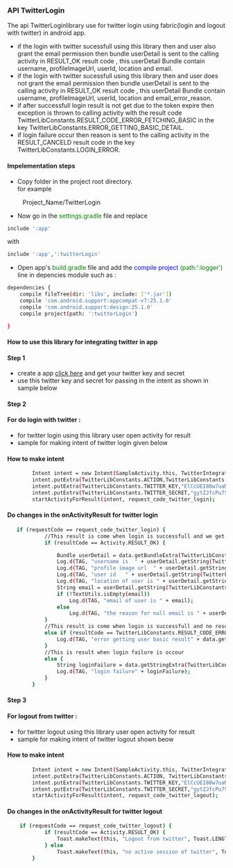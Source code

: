 ### API TwitterLogin
The api TwitterLoginlibrary use for twitter login using fabric(login and logout with twitter) in android app.
* if the login with twitter sucessfull using this library then and user also grant the email permission then bundle userDetail is sent to the calling activity in RESULT_OK result code , this userDetail Bundle contain username, profileImageUrl, userId, location and email.
* if the login with twitter sucessfull using this library then and user does not grant the email permission then bundle userDetail is sent to the calling activity in RESULT_OK result code , this userDetail Bundle contain username, profileImageUrl, userId, location and email_error_reason.
* if after successfull login result is not get due to the token expire then exception is thrown to calling activity  with the result code TwitterLibConstants.RESULT_CODE_ERROR_FETCHING_BASIC in the key TwitterLibConstants.ERROR_GETTING_BASIC_DETAIL.
* if login failure occur then reason is sent to the calling activity in the RESULT_CANCELD result code in the key TwitterLibConstants.LOGIN_ERROR.
         
                           
#### Impelementation steps

 - Copy folder in the project root directory.</br>
 for example </br>

&nbsp;&nbsp;&nbsp;&nbsp;&nbsp;&nbsp;&nbsp;&nbsp; Project_Name/TwitterLogin 
- Now go in the <span style="color:green">settings.gradle</span> file and replace 

```sh
include ':app'
```
with 

```sh
include ':app',':twitterLogin'
```

- Open app's <span style="color:green">build.gradle</span> file and add the <span style="color:blue">compile project <span style="color:green">(path:':logger')</span></span> line in depencies module such as : </br> 

```sh
dependencies {
    compile fileTree(dir: 'libs', include: ['*.jar'])
    compile 'com.android.support:appcompat-v7:25.1.0'
    compile 'com.android.support:design:25.1.0'
    compile project(path: ':twitterLogin')

}
```
#### How to use this library for integrating twitter in app

#### Step 1
 - create a app <a href="https://apps.twitter.com">click here</a> and get your twitter key and secret
 - use this twitter key and secret for passing in the intent as shown in sample below

#### Step 2

#### For do login with twitter :

- for twitter login using this library user open activity for result
- sample for making intent of twitter login given below

#### How to make intent
	
```sh
	    Intent intent = new Intent(SampleActivity.this, TwitterIntegration.class);
        intent.putExtra(TwitterLibConstants.ACTION,TwitterLibConstants.ACTION_LOG_IN);
        intent.putExtra(TwitterLibConstants.TWITTER_KEY,"ElCcUEI80w7uaMdw1c1LN6PoZ");
        intent.putExtra(TwitterLibConstants.TWITTER_SECRET,"gytZJfcPu7S6GxjqQBtru1YJc3WMMKPQ8QmetEUj8iJOiSQWZR");
        startActivityForResult(intent, request_code_twitter_login);
```
#### Do changes in the onActivityResult for twitter login	

```sh
   if (requestCode == request_code_twitter_login) {
            //This result is come when login is successfull and we get the data of user
            if (resultCode == Activity.RESULT_OK) {

                Bundle userDetail = data.getBundleExtra(TwitterLibConstants.USER_DETAIL);
                Log.d(TAG, "username is  " + userDetail.getString(TwitterLibConstants.USERNAME));
                Log.d(TAG, "profile image url  " + userDetail.getString(TwitterLibConstants.PROFILE_IMAGE_URL));
                Log.d(TAG, "user id   " + userDetail.getString(TwitterLibConstants.USER_ID));
                Log.d(TAG, "location of user is " + userDetail.getString(TwitterLibConstants.LOCATION));
                String email = userDetail.getString(TwitterLibConstants.EMAIL);
                if (!TextUtils.isEmpty(email))
                    Log.d(TAG, "email of user is " + email);
                else
                    Log.d(TAG, "the reason for null email is " + userDetail.get(TwitterLibConstants.EMAIL_ERROR_REASON));
            }
            //This result is come when login is successfull and no result of user is obtain and give the reason also
            else if (resultCode == TwitterLibConstants.RESULT_CODE_ERROR_FETCHING_BASIC) {
                Log.d(TAG, "error getting user basic result" + data.getStringExtra(TwitterLibConstants.ERROR_GETTING_BASIC_DETAIL));
            }
            //This is result when login failure is occour
            else {
                String loginFailure = data.getStringExtra(TwitterLibConstants.LOGIN_ERROR);
                Log.d(TAG, "login failure" + loginFailure);
            }
        }
```
#### Step 3

#### For logout from twitter :

- for twitter logout using this library user open activity for result
- sample for making intent of twitter logout shown beow


#### How to make intent

```sh
        Intent intent = new Intent(SampleActivity.this, TwitterIntegration.class);
        intent.putExtra(TwitterLibConstants.ACTION, TwitterLibConstants.ACTION_LOG_OUT);
        intent.putExtra(TwitterLibConstants.TWITTER_KEY,"ElCcUEI80w7uaMdw1c1LN6PoZ");
        intent.putExtra(TwitterLibConstants.TWITTER_SECRET,"gytZJfcPu7S6GxjqQBtru1YJc3WMMKPQ8QmetEUj8iJOiSQWZR");
        startActivityForResult(intent, request_code_twitter_logout);
```
#### Do changes in the onActivityResult for twitter logout
```sh
    if (requestCode == request_code_twitter_logout) {
            if (resultCode == Activity.RESULT_OK) {
                Toast.makeText(this, "Logout from twitter", Toast.LENGTH_SHORT).show();
            } else
                Toast.makeText(this, "no active session of twitter", Toast.LENGTH_LONG).show();
        }
```

